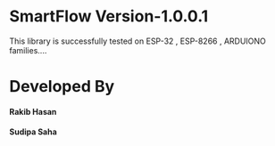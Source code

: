 # SmartFlow Version-1.0.0.1
This library is successfully tested on  ESP-32 , ESP-8266 , ARDUIONO families....

# Developed By

<h4><b>Rakib Hasan</b></h4> 
<h4><b>Sudipa Saha</b></h4>
